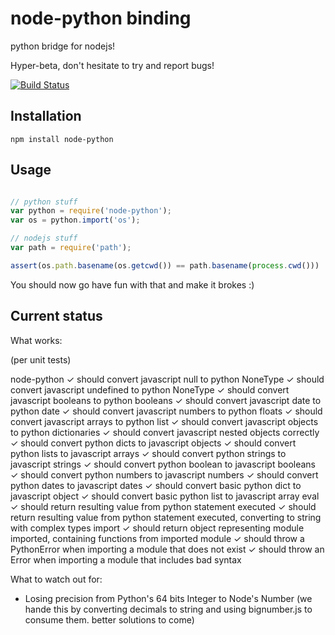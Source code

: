 # node-python binding 

python bridge for nodejs!

Hyper-beta, don't hesitate to try and report bugs!

[![Build Status](https://travis-ci.org/JeanSebTr/node-python.png)](https://travis-ci.org/JeanSebTr/node-python)

## Installation

```npm install node-python```

## Usage

```javascript

// python stuff
var python = require('node-python');
var os = python.import('os');

// nodejs stuff
var path = require('path');

assert(os.path.basename(os.getcwd()) == path.basename(process.cwd()))

```

You should now go have fun with that and make it brokes :)

## Current status

What works:

(per unit tests)

  node-python
    ✓ should convert javascript null to python NoneType
    ✓ should convert javascript undefined to python NoneType
    ✓ should convert javascript booleans to python booleans
    ✓ should convert javascript date to python date
    ✓ should convert javascript numbers to python floats
    ✓ should convert javascript arrays to python list
    ✓ should convert javascript objects to python dictionaries
    ✓ should convert javascript nested objects correctly
    ✓ should convert python dicts to javascript objects
    ✓ should convert python lists to javascript arrays
    ✓ should convert python strings to javascript strings
    ✓ should convert python boolean to javascript booleans
    ✓ should convert python numbers to javascript numbers
    ✓ should convert python dates to javascript dates
    ✓ should convert basic python dict to javascript object
    ✓ should convert basic python list to javascript array
    eval
      ✓ should return resulting value from python statement executed
      ✓ should return resulting value from python statement executed, converting to string with complex types
    import
      ✓ should return object representing module imported, containing functions from imported module
      ✓ should throw a PythonError when importing a module that does not exist
      ✓ should throw an Error when importing a module that includes bad syntax

What to watch out for:

* Losing precision from Python's 64 bits Integer to Node's Number (we hande this by converting decimals to string and using bignumber.js to consume them. better solutions to come)